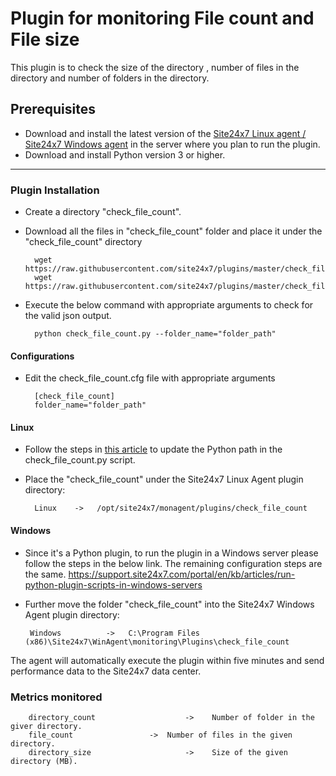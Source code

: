 Plugin for monitoring File count and File size
==============================================

This plugin is to check the size of the directory , number of files in the directory and number of folders in the directory.

## Prerequisites

- Download and install the latest version of the [Site24x7 Linux agent / Site24x7 Windows agent](https://www.site24x7.com/app/client#/admin/inventory/add-monitor) in the server where you plan to run the plugin.
- Download and install Python version 3 or higher.

---
### Plugin Installation

- Create a directory "check_file_count".

- Download all the files in "check_file_count" folder and place it under the "check_file_count" directory

		wget https://raw.githubusercontent.com/site24x7/plugins/master/check_file_count/check_file_count.py
		wget https://raw.githubusercontent.com/site24x7/plugins/master/check_file_count/check_file_count.cfg

- Execute the below command with appropriate arguments to check for the valid json output.  

		python check_file_count.py --folder_name="folder_path"


#### Configurations
- Edit the check_file_count.cfg file with appropriate arguments

		[check_file_count]
		folder_name="folder_path"
#### Linux

- Follow the steps in [this article](https://support.site24x7.com/portal/en/kb/articles/updating-python-path-in-a-plugin-script-for-linux-servers) to update the Python path in the check_file_count.py script.

- Place the "check_file_count" under the Site24x7 Linux Agent plugin directory:

        Linux    ->   /opt/site24x7/monagent/plugins/check_file_count

#### Windows
- Since it's a Python plugin, to run the plugin in a Windows server please follow the steps in the below link. The remaining configuration steps are the same.
https://support.site24x7.com/portal/en/kb/articles/run-python-plugin-scripts-in-windows-servers
-  Further move the folder "check_file_count" into the  Site24x7 Windows Agent plugin directory:

        Windows          ->   C:\Program Files (x86)\Site24x7\WinAgent\monitoring\Plugins\check_file_count


The agent will automatically execute the plugin within five minutes and send performance data to the Site24x7 data center.


		
### Metrics monitored



		directory_count                    ->	 Number of folder in the giver directory.
		file_count		           ->  Number of files in the given directory.
		directory_size                     ->	 Size of the given directory (MB).


